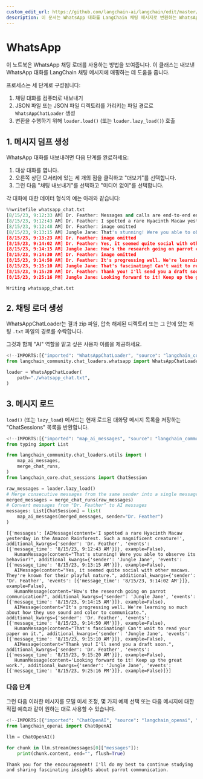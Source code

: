 ```yaml
---
custom_edit_url: https://github.com/langchain-ai/langchain/edit/master/docs/docs/integrations/chat_loaders/whatsapp.ipynb
description: 이 문서는 WhatsApp 대화를 LangChain 채팅 메시지로 변환하는 WhatsAppChatLoader 사용 방법을 설명합니다.
---
```


# WhatsApp

이 노트북은 WhatsApp 채팅 로더를 사용하는 방법을 보여줍니다. 이 클래스는 내보낸 WhatsApp 대화를 LangChain 채팅 메시지에 매핑하는 데 도움을 줍니다.

프로세스는 세 단계로 구성됩니다:
1. 채팅 대화를 컴퓨터로 내보내기
2. JSON 파일 또는 JSON 파일 디렉토리를 가리키는 파일 경로로 `WhatsAppChatLoader` 생성
3. 변환을 수행하기 위해 `loader.load()` (또는 `loader.lazy_load()`) 호출

## 1. 메시지 덤프 생성

WhatsApp 대화를 내보내려면 다음 단계를 완료하세요:

1. 대상 대화를 엽니다.
2. 오른쪽 상단 모서리에 있는 세 개의 점을 클릭하고 "더보기"를 선택합니다.
3. 그런 다음 "채팅 내보내기"를 선택하고 "미디어 없이"를 선택합니다.

각 대화에 대한 데이터 형식의 예는 아래와 같습니다: 

```python
%%writefile whatsapp_chat.txt
[8/15/23, 9:12:33 AM] Dr. Feather: ‎Messages and calls are end-to-end encrypted. No one outside of this chat, not even WhatsApp, can read or listen to them.
[8/15/23, 9:12:43 AM] Dr. Feather: I spotted a rare Hyacinth Macaw yesterday in the Amazon Rainforest. Such a magnificent creature!
‎[8/15/23, 9:12:48 AM] Dr. Feather: ‎image omitted
[8/15/23, 9:13:15 AM] Jungle Jane: That's stunning! Were you able to observe its behavior?
‎[8/15/23, 9:13:23 AM] Dr. Feather: ‎image omitted
[8/15/23, 9:14:02 AM] Dr. Feather: Yes, it seemed quite social with other macaws. They're known for their playful nature.
[8/15/23, 9:14:15 AM] Jungle Jane: How's the research going on parrot communication?
‎[8/15/23, 9:14:30 AM] Dr. Feather: ‎image omitted
[8/15/23, 9:14:50 AM] Dr. Feather: It's progressing well. We're learning so much about how they use sound and color to communicate.
[8/15/23, 9:15:10 AM] Jungle Jane: That's fascinating! Can't wait to read your paper on it.
[8/15/23, 9:15:20 AM] Dr. Feather: Thank you! I'll send you a draft soon.
[8/15/23, 9:25:16 PM] Jungle Jane: Looking forward to it! Keep up the great work.
```

```output
Writing whatsapp_chat.txt
```


## 2. 채팅 로더 생성

WhatsAppChatLoader는 결과 zip 파일, 압축 해제된 디렉토리 또는 그 안에 있는 채팅 `.txt` 파일의 경로를 수락합니다.

그것과 함께 "AI" 역할을 맡고 싶은 사용자 이름을 제공하세요.

```python
<!--IMPORTS:[{"imported": "WhatsAppChatLoader", "source": "langchain_community.chat_loaders.whatsapp", "docs": "https://api.python.langchain.com/en/latest/chat_loaders/langchain_community.chat_loaders.whatsapp.WhatsAppChatLoader.html", "title": "WhatsApp"}]-->
from langchain_community.chat_loaders.whatsapp import WhatsAppChatLoader
```


```python
loader = WhatsAppChatLoader(
    path="./whatsapp_chat.txt",
)
```


## 3. 메시지 로드

`load()` (또는 `lazy_load`) 메서드는 현재 로드된 대화당 메시지 목록을 저장하는 "ChatSessions" 목록을 반환합니다.

```python
<!--IMPORTS:[{"imported": "map_ai_messages", "source": "langchain_community.chat_loaders.utils", "docs": "https://api.python.langchain.com/en/latest/chat_loaders/langchain_community.chat_loaders.utils.map_ai_messages.html", "title": "WhatsApp"}, {"imported": "merge_chat_runs", "source": "langchain_community.chat_loaders.utils", "docs": "https://api.python.langchain.com/en/latest/chat_loaders/langchain_community.chat_loaders.utils.merge_chat_runs.html", "title": "WhatsApp"}, {"imported": "ChatSession", "source": "langchain_core.chat_sessions", "docs": "https://api.python.langchain.com/en/latest/chat_sessions/langchain_core.chat_sessions.ChatSession.html", "title": "WhatsApp"}]-->
from typing import List

from langchain_community.chat_loaders.utils import (
    map_ai_messages,
    merge_chat_runs,
)
from langchain_core.chat_sessions import ChatSession

raw_messages = loader.lazy_load()
# Merge consecutive messages from the same sender into a single message
merged_messages = merge_chat_runs(raw_messages)
# Convert messages from "Dr. Feather" to AI messages
messages: List[ChatSession] = list(
    map_ai_messages(merged_messages, sender="Dr. Feather")
)
```


```output
[{'messages': [AIMessage(content='I spotted a rare Hyacinth Macaw yesterday in the Amazon Rainforest. Such a magnificent creature!', additional_kwargs={'sender': 'Dr. Feather', 'events': [{'message_time': '8/15/23, 9:12:43 AM'}]}, example=False),
   HumanMessage(content="That's stunning! Were you able to observe its behavior?", additional_kwargs={'sender': 'Jungle Jane', 'events': [{'message_time': '8/15/23, 9:13:15 AM'}]}, example=False),
   AIMessage(content="Yes, it seemed quite social with other macaws. They're known for their playful nature.", additional_kwargs={'sender': 'Dr. Feather', 'events': [{'message_time': '8/15/23, 9:14:02 AM'}]}, example=False),
   HumanMessage(content="How's the research going on parrot communication?", additional_kwargs={'sender': 'Jungle Jane', 'events': [{'message_time': '8/15/23, 9:14:15 AM'}]}, example=False),
   AIMessage(content="It's progressing well. We're learning so much about how they use sound and color to communicate.", additional_kwargs={'sender': 'Dr. Feather', 'events': [{'message_time': '8/15/23, 9:14:50 AM'}]}, example=False),
   HumanMessage(content="That's fascinating! Can't wait to read your paper on it.", additional_kwargs={'sender': 'Jungle Jane', 'events': [{'message_time': '8/15/23, 9:15:10 AM'}]}, example=False),
   AIMessage(content="Thank you! I'll send you a draft soon.", additional_kwargs={'sender': 'Dr. Feather', 'events': [{'message_time': '8/15/23, 9:15:20 AM'}]}, example=False),
   HumanMessage(content='Looking forward to it! Keep up the great work.', additional_kwargs={'sender': 'Jungle Jane', 'events': [{'message_time': '8/15/23, 9:25:16 PM'}]}, example=False)]}]
```


### 다음 단계

그런 다음 이러한 메시지를 모델 미세 조정, 몇 가지 예제 선택 또는 다음 메시지에 대한 직접 예측과 같이 원하는 대로 사용할 수 있습니다.

```python
<!--IMPORTS:[{"imported": "ChatOpenAI", "source": "langchain_openai", "docs": "https://api.python.langchain.com/en/latest/chat_models/langchain_openai.chat_models.base.ChatOpenAI.html", "title": "WhatsApp"}]-->
from langchain_openai import ChatOpenAI

llm = ChatOpenAI()

for chunk in llm.stream(messages[0]["messages"]):
    print(chunk.content, end="", flush=True)
```

```output
Thank you for the encouragement! I'll do my best to continue studying and sharing fascinating insights about parrot communication.
```